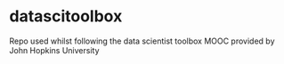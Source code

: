 datascitoolbox
==============

Repo used whilst following the data scientist toolbox MOOC provided by John Hopkins University
